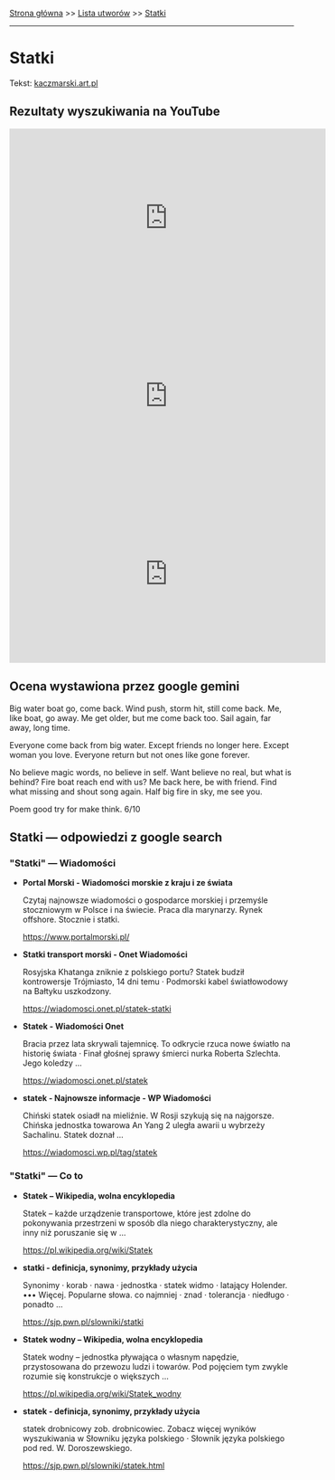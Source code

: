 [Strona główna](../index.md) >> [Lista utworów](../list.md) >> [Statki](563.md)

---

# Statki

Tekst: [kaczmarski.art.pl](https://www.kaczmarski.art.pl/tworczosc/wiersze/statki/)

## Rezultaty wyszukiwania na YouTube

<iframe width="560" height="315" src="https://www.youtube.com/embed/IW1nHa0Aaak?si=IdontcarewhotheIRSsendsImnotpayingtaxes" title="YouTube video player" frameborder="0" allow="accelerometer; autoplay; clipboard-write; encrypted-media; gyroscope; picture-in-picture; web-share" referrerpolicy="strict-origin-when-cross-origin" allowfullscreen></iframe>

<iframe width="560" height="315" src="https://www.youtube.com/embed/NdiJjnqBwnc?si=IdontcarewhotheIRSsendsImnotpayingtaxes" title="YouTube video player" frameborder="0" allow="accelerometer; autoplay; clipboard-write; encrypted-media; gyroscope; picture-in-picture; web-share" referrerpolicy="strict-origin-when-cross-origin" allowfullscreen></iframe>

<iframe width="560" height="315" src="https://www.youtube.com/embed/JU1LY-THcUE?si=IdontcarewhotheIRSsendsImnotpayingtaxes" title="YouTube video player" frameborder="0" allow="accelerometer; autoplay; clipboard-write; encrypted-media; gyroscope; picture-in-picture; web-share" referrerpolicy="strict-origin-when-cross-origin" allowfullscreen></iframe>

## Ocena wystawiona przez google gemini

Big water boat go, come back. Wind push, storm hit, still come back. Me, like boat, go away. Me get older, but me come back too. Sail again, far away, long time. 

Everyone come back from big water. Except friends no longer here. Except woman you love. Everyone return but not ones like gone forever. 

No believe magic words, no believe in self. Want believe no real, but what is behind? Fire boat reach end with us? Me back here, be with friend. Find what missing and shout song again. Half big fire in sky, me see you.

Poem good try for make think. 6/10


## Statki — odpowiedzi z google search

### "Statki" — Wiadomości

- **Portal Morski - Wiadomości morskie z kraju i ze świata**

    Czytaj najnowsze wiadomości o gospodarce morskiej i przemyśle stoczniowym w Polsce i na świecie. Praca dla marynarzy. Rynek offshore. Stocznie i statki. 

   <https://www.portalmorski.pl/>
- **Statki  transport morski - Onet Wiadomości**

    Rosyjska Khatanga zniknie z polskiego portu? Statek budził kontrowersje Trójmiasto, 14 dni temu · Podmorski kabel światłowodowy na Bałtyku uszkodzony. 

   <https://wiadomosci.onet.pl/statek-statki>
- **Statek - Wiadomości Onet**

    Bracia przez lata skrywali tajemnicę. To odkrycie rzuca nowe światło na historię świata · Finał głośnej sprawy śmierci nurka Roberta Szlechta. Jego koledzy ... 

   <https://wiadomosci.onet.pl/statek>
- **statek - Najnowsze informacje - WP Wiadomości**

    Chiński statek osiadł na mieliźnie. W Rosji szykują się na najgorsze. Chińska jednostka towarowa An Yang 2 uległa awarii u wybrzeży Sachalinu. Statek doznał ... 

   <https://wiadomosci.wp.pl/tag/statek>

### "Statki" — Co to

- **Statek – Wikipedia, wolna encyklopedia**

    Statek – każde urządzenie transportowe, które jest zdolne do pokonywania przestrzeni w sposób dla niego charakterystyczny, ale inny niż poruszanie się w ... 

   <https://pl.wikipedia.org/wiki/Statek>
- **statki - definicja, synonimy, przykłady użycia**

    Synonimy · korab · nawa · jednostka · statek widmo · latający Holender. ••• Więcej. Popularne słowa. co najmniej · znad · tolerancja · niedługo · ponadto ... 

   <https://sjp.pwn.pl/slowniki/statki>
- **Statek wodny – Wikipedia, wolna encyklopedia**

    Statek wodny – jednostka pływająca o własnym napędzie, przystosowana do przewozu ludzi i towarów. Pod pojęciem tym zwykle rozumie się konstrukcje o większych ... 

   <https://pl.wikipedia.org/wiki/Statek_wodny>
- **statek - definicja, synonimy, przykłady użycia**

    statek drobnicowy zob. drobnicowiec. Zobacz więcej wyników wyszukiwania w Słowniku języka polskiego · Słownik języka polskiego pod red. W. Doroszewskiego. 

   <https://sjp.pwn.pl/slowniki/statek.html>

